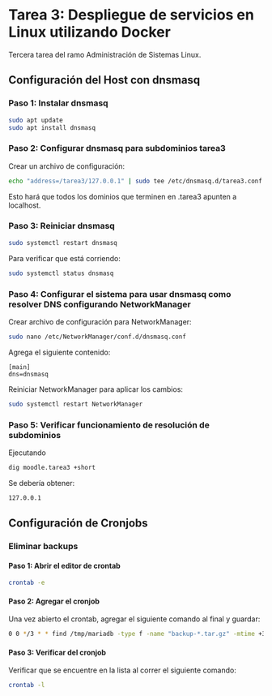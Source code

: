 # Tarea 3: Despliegue de servicios en Linux utilizando Docker
Tercera tarea del ramo Administración de Sistemas Linux.


## Configuración del Host con dnsmasq

### Paso 1: Instalar dnsmasq

```bash
sudo apt update
sudo apt install dnsmasq
```

### Paso 2: Configurar dnsmasq para subdominios tarea3

Crear un archivo de configuración:

```bash
echo "address=/tarea3/127.0.0.1" | sudo tee /etc/dnsmasq.d/tarea3.conf
```

Esto hará que todos los dominios que terminen en .tarea3 apunten a localhost.

### Paso 3: Reiniciar dnsmasq

```bash
sudo systemctl restart dnsmasq
```

Para verificar que está corriendo:

```bash
sudo systemctl status dnsmasq
```

### Paso 4: Configurar el sistema para usar dnsmasq como resolver DNS configurando NetworkManager

Crear archivo de configuración para NetworkManager:

```bash
sudo nano /etc/NetworkManager/conf.d/dnsmasq.conf
```

Agrega el siguiente contenido:

```
[main]
dns=dnsmasq
```

Reiniciar NetworkManager para aplicar los cambios:

```bash
sudo systemctl restart NetworkManager
```

### Paso 5: Verificar funcionamiento de resolución de subdominios

Ejecutando

```bash
dig moodle.tarea3 +short
```

Se debería obtener:

```bash
127.0.0.1
```

## Configuración de Cronjobs

### Eliminar backups

#### Paso 1: Abrir el editor de crontab

```bash
crontab -e
```

#### Paso 2: Agregar el cronjob

Una vez abierto el crontab, agregar el siguiente comando al final y guardar:

```bash
0 0 */3 * * find /tmp/mariadb -type f -name "backup-*.tar.gz" -mtime +3 -exec rm -f {} \;
```

#### Paso 3: Verificar del cronjob

Verificar que se encuentre en la lista al correr el siguiente comando:

```bash
crontab -l
```
